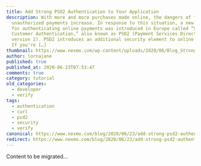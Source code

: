 ```yaml
---
title: Add Strong PSD2 Authentication to Your Application
description: With more and more purchases made online, the dangers of fraud and
  unauthorized payments increase. In response to this situation, a new standard
  for authenticating online payments was introduced in Europe called “Secure
  Customer Authentication,” also known as PSD2 (Payment Services Directive
  version 2). PSD2 introduces an additional security element to online payments.
  If you’re […]
thumbnail: https://www.nexmo.com/wp-content/uploads/2020/06/Blog_Strong-Customer-Authentication_1200x600-2.png
author: lornajane
published: true
published_at: 2020-06-23T07:53:47
comments: true
category: tutorial
old_categories:
  - developer
  - verify
tags:
  - authentication
  - curl
  - psd2
  - security
  - verify
canonical: https://www.nexmo.com/blog/2020/06/23/add-strong-psd2-authentication-to-your-application
redirect: https://www.nexmo.com/blog/2020/06/23/add-strong-psd2-authentication-to-your-application
---
```

Content to be migrated...